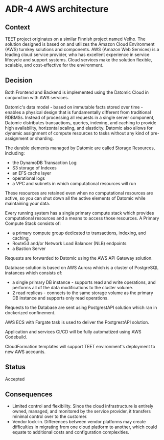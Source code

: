 # ADR-4 AWS architecture

## Context

TEET project originates on a similar Finnish project named Velho. The solution designed is based on and utilizes the Amazon Cloud Environment (AWS) turnkey solutions and components. AWS (Amazon Web Services) is a leading cloud service provider, who has excellent experience in service lifecycle and support systems. Cloud services make the solution flexible, scalable, and cost-effective for the environment.

## Decision

Both Frontend and Backend is implemented using the Datomic Cloud in conjunction with AWS services.

Datomic's data model - based on immutable facts stored over time - enables a physical design that is fundamentally different from traditional RDBMSs. Instead of processing all requests in a single server component, Datomic distributes transactions, queries, indexing, and caching to provide high availability, horizontal scaling, and elasticity. Datomic also allows for dynamic assignment of compute resources to tasks without any kind of pre-assignment or sharding.

The durable elements managed by Datomic are called Storage Resources, including:
- the DynamoDB Transaction Log
- S3 storage of Indexes
- an EFS cache layer
- operational logs
- a VPC and subnets in which computational resources will run

These resources are retained even when no computational resources are active, so you can shut down all the active elements of Datomic while maintaining your data.

Every running system has a single primary compute stack which provides computational resources and a means to access those resources. A Primary Compute Stack consists of:
- a primary compute group dedicated to transactions, indexing, and caching.
- Route53 and/or Network Load Balancer (NLB) endpoints
- a Bastion Server

Requests are forwarded to Datomic using the AWS API Gateway solution.

Database solution is based on AWS Aurora which is a cluster of PostgreSQL instances which consists of:

- a single primary DB instance - supports read and write operations, and performs all of the data modifications to the cluster volume. 
- 2 read replicas - connects to the same storage volume as the primary DB instance and supports only read operations.

Requests to the Database are sent using PostgrestAPI solution which ran in dockerized confinement. 

AWS ECS with Fargate task is used to deliver the PostgrestAPI solution.

Application and services CI/CD will be fully automatized using AWS Codebuild.
 
CloudFormation templates will support TEET environment's deployment to new AWS accounts.

## Status

Accepted

## Consequences

- Limited control and flexibility. Since the cloud infrastructure is entirely owned, managed, and monitored by the service provider, it transfers minimal control over to the customer.
- Vendor lock-in. Differences between vendor platforms may create difficulties in migrating from one cloud platform to another, which could equate to additional costs and configuration complexities.
